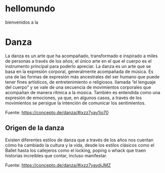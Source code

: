 # hellomundo
bienvenidos a la
<!DOCTYPE html>
<html lang="es">
<head>
	<meta charset="utf-8">
	<meta name="viewport" content="width=device-width, initial-scale=1">

</head>
<body>
	<h1>Danza</h1>
	<p>
		La danza es un arte que ha acompañado, transformado e inspirado a miles de personas a través de los años; el único arte en el que el cuerpo es el instrumento principal para poderlo apreciar. La danza es un arte que se basa en la expresión corporal, generalmente acompañada de música. Es una de las formas de expresión más ancestrales del ser humano que puede tener fines artísticos, de entretenimiento o religiosos. llamada “el lenguaje del cuerpo” y se vale de una secuencia de movimientos corporales que acompañan de manera rítmica a la música. También es entendida como una expresión de emociones, ya que, en algunos casos, a través de los movimientos se persigue la intención de comunicar los sentimientos.


Fuente: https://concepto.de/danza/#ixzz7yay1io70 
<!DOCTYPE html>
<html lang="es">
<head>
	<meta charset="utf-8">
	<meta name="viewport" content="width=device-width, initial-scale=1">

</head>
<body>
  <h2>Origen de la danza </h2>
  <p>
    Existen diferentes estilos de danza que a través de los años nos cuentan cómo ha cambiado la cultura y la vida, desde los estilos clásicos como el Ballet hasta los callejeros como el locking, poping o whack que traen historias increíbles que contar, incluso manifestar. 

		


Fuente: https://concepto.de/danza/#ixzz7yaydiJMZ


	
